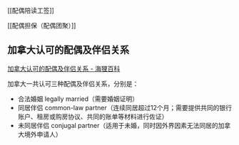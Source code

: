 
[[配偶陪读工签]]

[[配偶担保（配偶团聚）]]

## 加拿大认可的配偶及伴侣关系
[加拿大认可的配偶及伴侣关系 - 海狸百科](https://www.hailibk.com/knowledge/sponsor-partner/)

加拿大一共认可三种配偶及伴侣关系，分别是：
-   合法婚姻 legally married（需要婚姻证明）
-   同居伴侣 common-law partner（连续同居超过12个月；需要提供共同的银行账户、租房或购房协议、共同的账单等材料进行佐证）
-   未同居伴侣 conjugal partner（适用于未婚，同时因外界因素无法同居的加拿大境外申请人）
